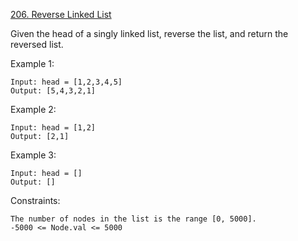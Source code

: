 [206. Reverse Linked List](https://leetcode.com/problems/reverse-linked-list/)

Given the head of a singly linked list, reverse the list, and return the reversed list.


Example 1:
```
Input: head = [1,2,3,4,5]
Output: [5,4,3,2,1]
```
Example 2:
```
Input: head = [1,2]
Output: [2,1]
```
Example 3:
```
Input: head = []
Output: []
```
Constraints:
```
The number of nodes in the list is the range [0, 5000].
-5000 <= Node.val <= 5000
```